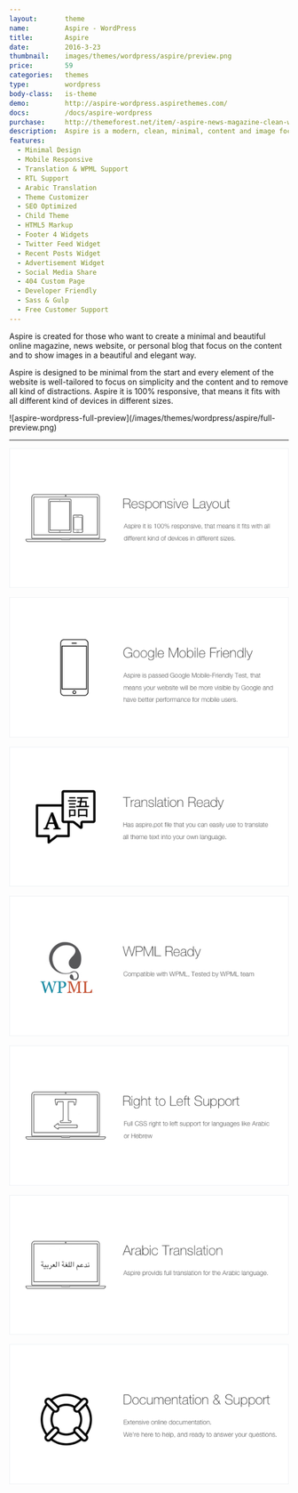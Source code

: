 ```yaml
---
layout:       theme
name:         Aspire - WordPress
title:        Aspire
date:         2016-3-23
thumbnail:    images/themes/wordpress/aspire/preview.png
price:        59
categories:   themes
type:         wordpress
body-class:   is-theme
demo:         http://aspire-wordpress.aspirethemes.com/
docs:         /docs/aspire-wordpress
purchase:     http://themeforest.net/item/-aspire-news-magazine-clean-wordpress-theme/15086977
description:  Aspire is a modern, clean, minimal, content and image focus theme for WordPress.
features:
  - Minimal Design
  - Mobile Responsive
  - Translation & WPML Support
  - RTL Support
  - Arabic Translation
  - Theme Customizer
  - SEO Optimized
  - Child Theme
  - HTML5 Markup
  - Footer 4 Widgets
  - Twitter Feed Widget
  - Recent Posts Widget
  - Advertisement Widget
  - Social Media Share
  - 404 Custom Page
  - Developer Friendly
  - Sass & Gulp
  - Free Customer Support
---
```


Aspire is created for those who want to create a minimal and beautiful online magazine, news website, or personal blog that focus on the content and to show images in a beautiful and elegant way.

Aspire is designed to be minimal from the start and every element of the website is well-tailored to focus on simplicity and the content and to remove all kind of distractions. Aspire it is 100% responsive, that means it fits with all different kind of devices in different sizes.

<div class="darker-bg-image-wrap" markdown='1'>
  ![aspire-wordpress-full-preview](/images/themes/wordpress/aspire/full-preview.png)
</div>

---

![responsive](/images/envato/wordpress/aspire/responsive.png)

![mobile-friendly](/images/envato/wordpress/aspire/mobile-friendly.png)

![translation](/images/envato/wordpress/aspire/translation.png)

![wpml-ready](/images/envato/wordpress/aspire/wpml-ready.jpg)

![rtl](/images/envato/wordpress/aspire/rtl.png)

![arabic-translation](/images/envato/wordpress/aspire/arabic-translation.png)

[![support-docs](/images/envato/wordpress/east/support-docs.png)](docs/aspire-wordpress.html)